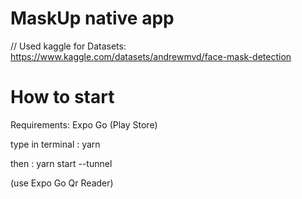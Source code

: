 # MaskUp native app

// Used kaggle for Datasets: https://www.kaggle.com/datasets/andrewmvd/face-mask-detection

# How to start
Requirements: Expo Go (Play Store)

type in terminal : yarn

then : yarn start --tunnel

(use Expo Go Qr Reader)
